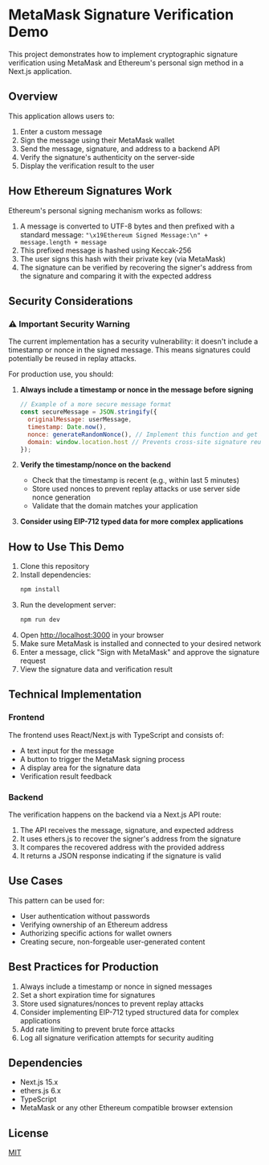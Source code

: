 # MetaMask Signature Verification Demo

This project demonstrates how to implement cryptographic signature verification using MetaMask and Ethereum's personal sign method in a Next.js application.

## Overview

This application allows users to:

1. Enter a custom message
2. Sign the message using their MetaMask wallet
3. Send the message, signature, and address to a backend API
4. Verify the signature's authenticity on the server-side
5. Display the verification result to the user

## How Ethereum Signatures Work

Ethereum's personal signing mechanism works as follows:

1. A message is converted to UTF-8 bytes and then prefixed with a standard message: `"\x19Ethereum Signed Message:\n" + message.length + message`
2. This prefixed message is hashed using Keccak-256
3. The user signs this hash with their private key (via MetaMask)
4. The signature can be verified by recovering the signer's address from the signature and comparing it with the expected address

## Security Considerations

### ⚠️ Important Security Warning

The current implementation has a security vulnerability: it doesn't include a timestamp or nonce in the signed message. This means signatures could potentially be reused in replay attacks.

For production use, you should:

1. **Always include a timestamp or nonce in the message before signing**
   ```js
   // Example of a more secure message format
   const secureMessage = JSON.stringify({
     originalMessage: userMessage,
     timestamp: Date.now(),
     nonce: generateRandomNonce(), // Implement this function and get a unique nonce from server side
     domain: window.location.host // Prevents cross-site signature reuse
   });
   ```

2. **Verify the timestamp/nonce on the backend**
   - Check that the timestamp is recent (e.g., within last 5 minutes)
   - Store used nonces to prevent replay attacks or use server side nonce generation
   - Validate that the domain matches your application

3. **Consider using EIP-712 typed data for more complex applications**

## How to Use This Demo

1. Clone this repository
2. Install dependencies:
   ```bash
   npm install
   ```
3. Run the development server:
   ```bash
   npm run dev
   ```
4. Open [http://localhost:3000](http://localhost:3000) in your browser
5. Make sure MetaMask is installed and connected to your desired network
6. Enter a message, click "Sign with MetaMask" and approve the signature request
7. View the signature data and verification result

## Technical Implementation

### Frontend

The frontend uses React/Next.js with TypeScript and consists of:
- A text input for the message
- A button to trigger the MetaMask signing process
- A display area for the signature data
- Verification result feedback

### Backend

The verification happens on the backend via a Next.js API route:
1. The API receives the message, signature, and expected address
2. It uses ethers.js to recover the signer's address from the signature
3. It compares the recovered address with the provided address
4. It returns a JSON response indicating if the signature is valid

## Use Cases

This pattern can be used for:
- User authentication without passwords
- Verifying ownership of an Ethereum address
- Authorizing specific actions for wallet owners
- Creating secure, non-forgeable user-generated content

## Best Practices for Production

1. Always include a timestamp or nonce in signed messages
2. Set a short expiration time for signatures
3. Store used signatures/nonces to prevent replay attacks
4. Consider implementing EIP-712 typed structured data for complex applications
5. Add rate limiting to prevent brute force attacks
6. Log all signature verification attempts for security auditing

## Dependencies

- Next.js 15.x
- ethers.js 6.x
- TypeScript
- MetaMask or any other Ethereum compatible browser extension

## License

[MIT](LICENSE)